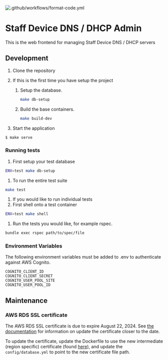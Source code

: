 ![.github/workflows/format-code.yml](https://github.com/ministryofjustice/staff-device-dns-dhcp-admin/workflows/.github/workflows/format-code.yml/badge.svg)

# Staff Device DNS / DHCP Admin

This is the web frontend for managing Staff Device DNS / DHCP servers

## Development

1. Clone the repository
1. If this is the first time you have setup the project
    1. Setup the database.

        ```sh
        make db-setup
        ```

    2. Build the base containers.

        ```sh
        make build-dev
        ```

1. Start the application

```sh
$ make serve
```

### Running tests

1. First setup your test database
```sh
ENV=test make db-setup
```
1. To run the entire test suite
```sh
make test
```
1. If you would like to run individual tests
  1. First shell onto a test container
  ```sh
  ENV=test make shell
  ```
  1. Run the tests you would like, for example rspec.
  ```sh
  bundle exec rspec path/to/spec/file
  ```

### Environment Variables

The following environment variables must be added to .env to authenticate against AWS Cognito.

```
COGNITO_CLIENT_ID
COGNITO_CLIENT_SECRET
COGNITO_USER_POOL_SITE
COGNITO_USER_POOL_ID
```

## Maintenance

### AWS RDS SSL certificate

The AWS RDS SSL certificate is due to expire August 22, 2024. See [the documentation](https://docs.aws.amazon.com/documentdb/latest/developerguide/ca_cert_rotation.html) for information on update the certificate closer to the date.

To update the certificate, update the Dockerfile to use the new intermediate (region specific) certificate (found [here](https://docs.aws.amazon.com/AmazonRDS/latest/UserGuide/UsingWithRDS.SSL.html)), and update the `config/database.yml` to point to the new certificate file path.
